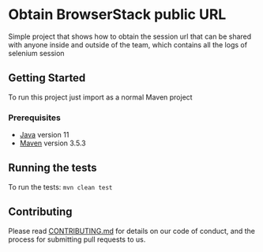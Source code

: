 
# Obtain BrowserStack public URL

Simple project that shows how to obtain the session url that can be shared with anyone inside and outside of the team, which contains all the logs of selenium session

## Getting Started

To run this project just import as a normal Maven project

### Prerequisites

* [Java](https://www.oracle.com/technetwork/java/javase/downloads/jdk11-downloads-5066655.html/) version 11
* [Maven](https://maven.apache.org/) version 3.5.3

## Running the tests

To run the tests: `mvn clean test`

## Contributing

Please read [CONTRIBUTING.md](https://gist.github.com/PurpleBooth/b24679402957c63ec426) for details on our code of conduct, and the process for submitting pull requests to us.
